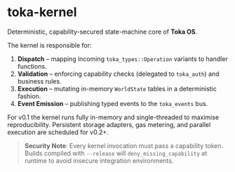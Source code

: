 # toka-kernel

Deterministic, capability-secured state-machine core of **Toka OS**.

The kernel is responsible for:

1. **Dispatch** – mapping incoming `toka_types::Operation` variants to handler functions.
2. **Validation** – enforcing capability checks (delegated to `toka_auth`) and business rules.
3. **Execution** – mutating in-memory `WorldState` tables in a deterministic fashion.
4. **Event Emission** – publishing typed events to the `toka_events` bus.

For v0.1 the kernel runs fully in-memory and single-threaded to maximise reproducibility.  Persistent storage adapters, gas metering, and parallel execution are scheduled for v0.2+.

> **Security Note**: Every kernel invocation must pass a capability token.  Builds compiled with `--release` will `deny_missing_capability` at runtime to avoid insecure integration environments.